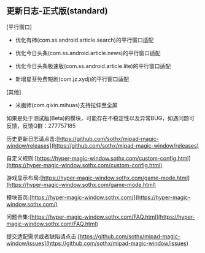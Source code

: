## 更新日志-正式版(standard)

[平行窗口]

- 优化有柿(com.ss.android.article.search)的平行窗口适配

- 优化今日头条(com.ss.android.article.news)的平行窗口适配

- 优化今日头条极速版(com.ss.android.article.lite)的平行窗口适配

- 新增星芽免费短剧(com.jz.xydj)的平行窗口适配


[其他]

- 米画师(com.qixin.mihuas)支持拉伸至全屏


如果是处于测试版(Beta)的模块，可能存在不稳定性以及异常BUG，如遇问题可反馈，反馈Q群：277757185

历史更新日志请点击:[https://github.com/sothx/mipad-magic-window/releases](https://github.com/sothx/mipad-magic-window/releases)

自定义规则:[https://hyper-magic-window.sothx.com/custom-config.html](https://hyper-magic-window.sothx.com/custom-config.html)

游戏显示布局:[https://hyper-magic-window.sothx.com/game-mode.html](https://hyper-magic-window.sothx.com/game-mode.html)

模块首页:[https://hyper-magic-window.sothx.com/](https://hyper-magic-window.sothx.com/)

问题合集:[https://hyper-magic-window.sothx.com/FAQ.html](https://hyper-magic-window.sothx.com/FAQ.html)

提交适配需求或者缺陷请点击:[https://github.com/sothx/mipad-magic-window/issues](https://github.com/sothx/mipad-magic-window/issues)
